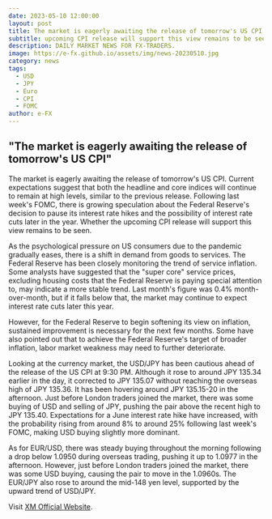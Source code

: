 ```yaml
---
date: 2023-05-10 12:00:00
layout: post
title: The market is eagerly awaiting the release of tomorrow's US CPI
subtitle: upcoming CPI release will support this view remains to be seen.
description: DAILY MARKET NEWS FOR FX-TRADERS.
image: https://e-fx.github.io/assets/img/news-20230510.jpg
category: news
tags:
  - USD
  - JPY
  - Euro
  - CPI
  - FOMC
author: e-FX
---
```


##  "The market is eagerly awaiting the release of tomorrow's US CPI"

The market is eagerly awaiting the release of tomorrow's US CPI. Current expectations suggest that both the headline and core indices will continue to remain at high levels, similar to the previous release. Following last week's FOMC, there is growing speculation about the Federal Reserve's decision to pause its interest rate hikes and the possibility of interest rate cuts later in the year. Whether the upcoming CPI release will support this view remains to be seen.

As the psychological pressure on US consumers due to the pandemic gradually eases, there is a shift in demand from goods to services. The Federal Reserve has been closely monitoring the trend of service inflation. Some analysts have suggested that the "super core" service prices, excluding housing costs that the Federal Reserve is paying special attention to, may indicate a more stable trend. Last month's figure was 0.4% month-over-month, but if it falls below that, the market may continue to expect interest rate cuts later this year.

However, for the Federal Reserve to begin softening its view on inflation, sustained improvement is necessary for the next few months. Some have also pointed out that to achieve the Federal Reserve's target of broader inflation, labor market weakness may need to further deteriorate.

Looking at the currency market, the USD/JPY has been cautious ahead of the release of the US CPI at 9:30 PM. Although it rose to around JPY 135.34 earlier in the day, it corrected to JPY 135.07 without reaching the overseas high of JPY 135.36. It has been hovering around JPY 135.15-20 in the afternoon. Just before London traders joined the market, there was some buying of USD and selling of JPY, pushing the pair above the recent high to JPY 135.40. Expectations for a June interest rate hike have increased, with the probability rising from around 8% to around 25% following last week's FOMC, making USD buying slightly more dominant.

As for EUR/USD, there was steady buying throughout the morning following a drop below 1.0950 during overseas trading, pushing it up to 1.0977 in the afternoon. However, just before London traders joined the market, there was some USD buying, causing the pair to move in the 1.0960s. The EUR/JPY also rose to around the mid-148 yen level, supported by the upward trend of USD/JPY.




Visit [XM Official Website](https://clicks.pipaffiliates.com/c?c=550036&l=en&p=0).